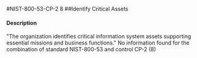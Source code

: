 #NIST-800-53-CP-2 8
##Identify Critical Assets
#### Description
"The organization identifies critical information system assets supporting essential missions and business functions."
No information found for the combination of standard NIST-800-53 and control CP-2 (8)
